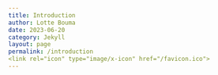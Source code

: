 ```yaml
---
title: Introduction 
author: Lotte Bouma
date: 2023-06-20
category: Jekyll
layout: page
permalink: /introduction
<link rel="icon" type="image/x-icon" href="/favicon.ico"> 
---
```


<!-- For our project we have modelled the card game quartets. This is a game played by children from a young age, as it is quite easy to explain and understand. Using this website, we will explain how the game is played, how it is relevant to the course LAMAS, how we have implemented the game and any simplifications to the original game.


This project was made by:  

Lotte Bouma  
Rachelle Bouwens  
Perry van der Zande  
 -->